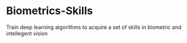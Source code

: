 # Biometrics-Skills
Train deep learning algorithms to acquire a set of skills in biometric and intellegent vision
